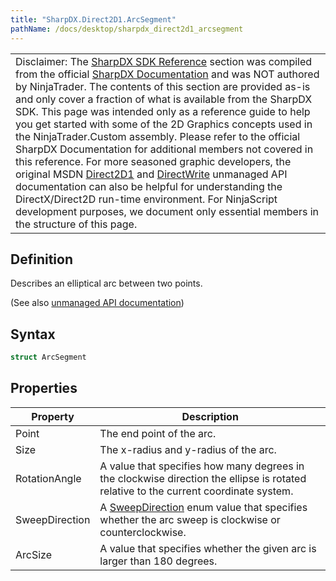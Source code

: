 ```yaml
---
title: "SharpDX.Direct2D1.ArcSegment"
pathName: /docs/desktop/sharpdx_direct2d1_arcsegment
---
```


|  |
| --- |
| Disclaimer: The [SharpDX SDK Reference](/docs/desktop/sharpdx_sdk_reference) section was compiled from the official [SharpDX Documentation](http://sharpdx.org/) and was NOT authored by NinjaTrader.  The contents of this section are provided as-is and only cover a fraction of what is available from the SharpDX SDK.  This page was intended only as a reference guide to help you get started with some of the 2D Graphics concepts used in the NinjaTrader.Custom assembly.  Please refer to the official SharpDX Documentation for additional members not covered in this reference.  For more seasoned graphic developers, the original MSDN [Direct2D1](https://msdn.microsoft.com/en-us/library/windows/desktop/dd370990.aspx) and [DirectWrite](https://msdn.microsoft.com/en-us/library/windows/desktop/dd368038.aspx) unmanaged API documentation can also be helpful for understanding the DirectX/Direct2D run-time environment. For NinjaScript development purposes, we document only essential members in the structure of this page. |

## Definition

Describes an elliptical arc between two points.

(See also [unmanaged API documentation](http://msdn.microsoft.com/en-us/library/dd368065.aspx))

## Syntax

```csharp
struct ArcSegment
```

## Properties

| Property        | Description                                                                                      |
|-----------------|--------------------------------------------------------------------------------------------------|
| Point           | The end point of the arc.                                                                        |
| Size            | The x-radius and y-radius of the arc.                                                           |
| RotationAngle   | A value that specifies how many degrees in the clockwise direction the ellipse is rotated relative to the current coordinate system. |
| SweepDirection   | A [SweepDirection](/docs/desktop/sharpdx_direct2d1_sweepdirection) enum value that specifies whether the arc sweep is clockwise or counterclockwise. |
| ArcSize         | A value that specifies whether the given arc is larger than 180 degrees.                        |
